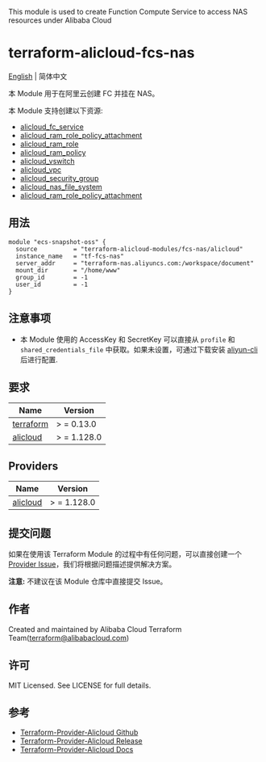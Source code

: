 This module is used to create Function Compute Service to access NAS resources under Alibaba Cloud

terraform-alicloud-fcs-nas
=====================================================================

[English](README.md) | 简体中文

本 Module 用于在阿里云创建 FC 并挂在 NAS。

本 Module 支持创建以下资源:

* [alicloud_fc_service](https://registry.terraform.io/providers/aliyun/alicloud/latest/docs/resources/fc_service)
* [alicloud_ram_role_policy_attachment](https://registry.terraform.io/providers/aliyun/alicloud/latest/docs/resources/ram_role_policy_attachment)
* [alicloud_ram_role](https://registry.terraform.io/providers/aliyun/alicloud/latest/docs/resources/ram_role)
* [alicloud_ram_policy](https://registry.terraform.io/providers/aliyun/alicloud/latest/docs/resources/ram_policy)
* [alicloud_vswitch](https://registry.terraform.io/providers/aliyun/alicloud/latest/docs/resources/vswitch)
* [alicloud_vpc](https://registry.terraform.io/providers/aliyun/alicloud/latest/docs/resources/vpc)
* [alicloud_security_group](https://registry.terraform.io/providers/aliyun/alicloud/latest/docs/resources/security_group)
* [alicloud_nas_file_system](https://registry.terraform.io/providers/aliyun/alicloud/latest/docs/resources/nas_file_system)
* [alicloud_ram_role_policy_attachment](https://registry.terraform.io/providers/aliyun/alicloud/latest/docs/resources/ram_role_policy_attachment)

## 用法

```hcl
module "ecs-snapshot-oss" {
  source          = "terraform-alicloud-modules/fcs-nas/alicloud"
  instance_name   = "tf-fcs-nas"
  server_addr     = "terraform-nas.aliyuncs.com:/workspace/document"
  mount_dir       = "/home/www"
  group_id        = -1
  user_id         = -1
}
```

## 注意事项

* 本 Module 使用的 AccessKey 和 SecretKey 可以直接从 `profile` 和 `shared_credentials_file`
  中获取。如果未设置，可通过下载安装 [aliyun-cli](https://github.com/aliyun/aliyun-cli#installation) 后进行配置.

## 要求

| Name | Version |
|------|---------|
| <a name="requirement_terraform"></a> [terraform](#requirement\_terraform) | > = 0.13.0 |
| <a name="requirement_alicloud"></a> [alicloud](#requirement\_alicloud) | > = 1.128.0 |

## Providers

| Name | Version |
|------|---------|
| <a name="provider_alicloud"></a> [alicloud](#provider\_alicloud) | > = 1.128.0 |

## 提交问题

如果在使用该 Terraform Module
的过程中有任何问题，可以直接创建一个 [Provider Issue](https://github.com/aliyun/terraform-provider-alicloud/issues/new)，我们将根据问题描述提供解决方案。

**注意:** 不建议在该 Module 仓库中直接提交 Issue。

## 作者

Created and maintained by Alibaba Cloud Terraform Team(terraform@alibabacloud.com)

## 许可

MIT Licensed. See LICENSE for full details.

## 参考

* [Terraform-Provider-Alicloud Github](https://github.com/aliyun/terraform-provider-alicloud)
* [Terraform-Provider-Alicloud Release](https://releases.hashicorp.com/terraform-provider-alicloud/)
* [Terraform-Provider-Alicloud Docs](https://registry.terraform.io/providers/aliyun/alicloud/latest/docs)
